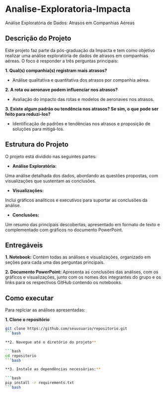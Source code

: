 # Analise-Exploratoria-Impacta
Análise Exploratória de Dados: Atrasos em Companhias Aéreas

## Descrição do Projeto

Este projeto faz parte da pós-graduação da Impacta e tem como objetivo realizar uma análise exploratória de dados de atrasos em companhias aéreas. O foco é responder a três perguntas principais:

**1. Qual(s) companhia(s) registram mais atrasos?**

- Análise qualitativa e quantitativa dos atrasos por companhia aérea.

**2. A rota ou aeronave podem influenciar nos atrasos?**

- Avaliação do impacto das rotas e modelos de aeronaves nos atrasos.

**3. Existe algum padrão ou tendência nos atrasos? Se sim, o que pode ser feito para reduzi-los?**

- Identificação de padrões e tendências nos atrasos e proposição de soluções para mitigá-los.

## Estrutura do Projeto
O projeto está dividido nas seguintes partes:

- **Análise Exploratória:**
  
Uma análise detalhada dos dados, abordando as questões propostas, com visualizações que sustentam as conclusões.

- **Visualizações:**

Inclui gráficos analíticos e executivos para suportar as conclusões da análise.

- **Conclusões:**

Um resumo das principais descobertas, apresentado em formato de texto e complementado com gráficos no documento PowerPoint.

## Entregáveis

**1. Notebook:**
Contém todas as análises e visualizações, organizado em seções para cada uma das perguntas principais.

**2. Documento PowerPoint:**
Apresenta as conclusões das análises, com os gráficos e visualizações, junto com os nomes dos integrantes do grupo e os links para os respectivos GitHub contendo os notebooks.

## Como executar

Para replciar as análises apresentadas:

**1. Clone o repositório**

```bash
git clone https://github.com/seuusuario/repositorio.git
```bash

**2. Navegue até o diretório do projeto**

```bash
cd repositorio
```bash

**3. Instale as dependências necessárias:**

```bash
pip install -r requirements.txt
```bash

